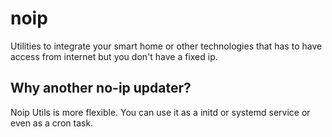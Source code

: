 # noip

Utilities to integrate your smart home or other technologies that has to have access from internet but you don't have a fixed ip.

## Why another no-ip updater?

Noip Utils is more flexible. You can use it as a initd or systemd service or even as a cron task.
